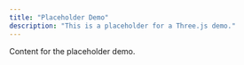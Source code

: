 ```yaml
---
title: "Placeholder Demo"
description: "This is a placeholder for a Three.js demo."
---
```


Content for the placeholder demo.
